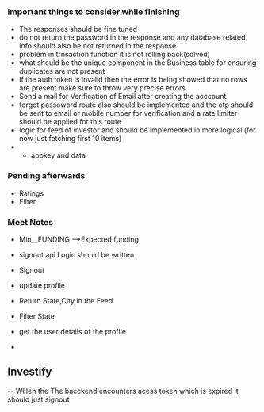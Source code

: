### Important things to consider while finishing

- The responses should be fine tuned 
- do not return the password in the response and any database related info should also be  not returned in the response
- problem in trnsaction function it is not rolling back(solved)
- what should be the unique component in the Business table for ensuring duplicates are not present 
- if the auth token is invalid then the error is being showed that no rows are present make sure to throw very precise errors
- Send a mail for Verification of Email after creating the acccount
- forgot passoword route also should be implemented and the otp should be sent to email or mobile number for verification and a rate limiter should be applied for this route
- logic for feed of investor and should be implemented in more logical (for now just fetching first 10 items)
- - appkey and data
  

### Pending afterwards
- Ratings
- Filter

  
### Meet Notes

- Min__FUNDING -->Expected  funding 
- signout api Logic should be written
- Signout 
- update profile
- Return State,City in the Feed
- Filter State

- get the user details of the profile
- 


## Investify 

-- WHen the The bacckend encounters acess token which is expired it should just signout 
